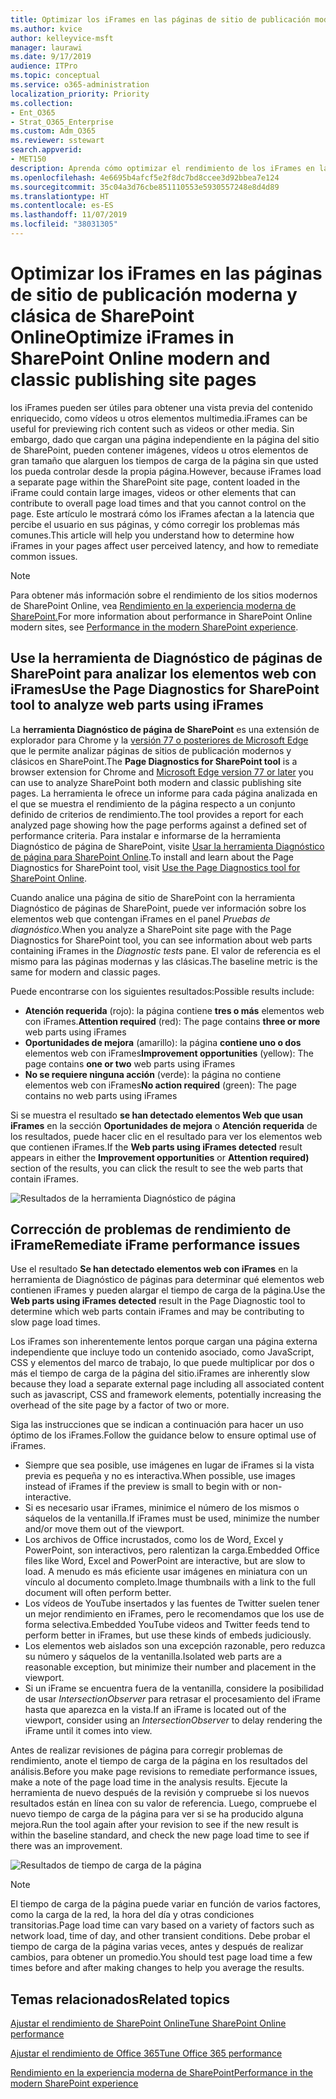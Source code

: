 ```yaml
---
title: Optimizar los iFrames en las páginas de sitio de publicación moderna y clásica de SharePoint Online
ms.author: kvice
author: kelleyvice-msft
manager: laurawi
ms.date: 9/17/2019
audience: ITPro
ms.topic: conceptual
ms.service: o365-administration
localization_priority: Priority
ms.collection:
- Ent_O365
- Strat_O365_Enterprise
ms.custom: Adm_O365
ms.reviewer: sstewart
search.appverid:
- MET150
description: Aprenda cómo optimizar el rendimiento de los iFrames en las páginas de sitio de publicación moderna y clásica de SharePoint Online
ms.openlocfilehash: 4e6695b4afcf5e2f8dc7bd8ccee3d92bbea7e124
ms.sourcegitcommit: 35c04a3d76cbe851110553e5930557248e8d4d89
ms.translationtype: HT
ms.contentlocale: es-ES
ms.lasthandoff: 11/07/2019
ms.locfileid: "38031305"
---
```

# <a name="optimize-iframes-in-sharepoint-online-modern-and-classic-publishing-site-pages"></a><span data-ttu-id="8d3cc-103">Optimizar los iFrames en las páginas de sitio de publicación moderna y clásica de SharePoint Online</span><span class="sxs-lookup"><span data-stu-id="8d3cc-103">Optimize iFrames in SharePoint Online modern and classic publishing site pages</span></span>

<span data-ttu-id="8d3cc-104">los iFrames pueden ser útiles para obtener una vista previa del contenido enriquecido, como vídeos u otros elementos multimedia.</span><span class="sxs-lookup"><span data-stu-id="8d3cc-104">iFrames can be useful for previewing rich content such as videos or other media.</span></span> <span data-ttu-id="8d3cc-105">Sin embargo, dado que cargan una página independiente en la página del sitio de SharePoint, pueden contener imágenes, vídeos u otros elementos de gran tamaño que alarguen los tiempos de carga de la página sin que usted los pueda controlar desde la propia página.</span><span class="sxs-lookup"><span data-stu-id="8d3cc-105">However, because iFrames load a separate page within the SharePoint site page, content loaded in the iFrame could contain large images, videos or other elements that can contribute to overall page load times and that you cannot control on the page.</span></span> <span data-ttu-id="8d3cc-106">Este artículo le mostrará cómo los iFrames afectan a la latencia que percibe el usuario en sus páginas, y cómo corregir los problemas más comunes.</span><span class="sxs-lookup"><span data-stu-id="8d3cc-106">This article will help you understand how to determine how iFrames in your pages affect user perceived latency, and how to remediate common issues.</span></span>

>[!NOTE]
><span data-ttu-id="8d3cc-107">Para obtener más información sobre el rendimiento de los sitios modernos de SharePoint Online, vea [Rendimiento en la experiencia moderna de SharePoint.](https://docs.microsoft.com/sharepoint/modern-experience-performance)</span><span class="sxs-lookup"><span data-stu-id="8d3cc-107">For more information about performance in SharePoint Online modern sites, see [Performance in the modern SharePoint experience](https://docs.microsoft.com/sharepoint/modern-experience-performance).</span></span>

## <a name="use-the-page-diagnostics-for-sharepoint-tool-to-analyze-web-parts-using-iframes"></a><span data-ttu-id="8d3cc-108">Use la herramienta de Diagnóstico de páginas de SharePoint para analizar los elementos web con iFrames</span><span class="sxs-lookup"><span data-stu-id="8d3cc-108">Use the Page Diagnostics for SharePoint tool to analyze web parts using iFrames</span></span>

<span data-ttu-id="8d3cc-109">La **herramienta Diagnóstico de página de SharePoint** es una extensión de explorador para Chrome y la [versión 77 o posteriores de Microsoft Edge](https://www.microsoftedgeinsider.com/download?form=MI13E8&OCID=MI13E8) que le permite analizar páginas de sitios de publicación modernos y clásicos en SharePoint.</span><span class="sxs-lookup"><span data-stu-id="8d3cc-109">The **Page Diagnostics for SharePoint tool** is a browser extension for Chrome and [Microsoft Edge version 77 or later](https://www.microsoftedgeinsider.com/download?form=MI13E8&OCID=MI13E8) you can use to analyze SharePoint both modern and classic publishing site pages.</span></span> <span data-ttu-id="8d3cc-110">La herramienta le ofrece un informe para cada página analizada en el que se muestra el rendimiento de la página respecto a un conjunto definido de criterios de rendimiento.</span><span class="sxs-lookup"><span data-stu-id="8d3cc-110">The tool provides a report for each analyzed page showing how the page performs against a defined set of performance criteria.</span></span> <span data-ttu-id="8d3cc-111">Para instalar e informarse de la herramienta Diagnóstico de página de SharePoint, visite [Usar la herramienta Diagnóstico de página para SharePoint Online](page-diagnostics-for-spo.md).</span><span class="sxs-lookup"><span data-stu-id="8d3cc-111">To install and learn about the Page Diagnostics for SharePoint tool, visit [Use the Page Diagnostics tool for SharePoint Online](page-diagnostics-for-spo.md).</span></span>

<span data-ttu-id="8d3cc-112">Cuando analice una página de sitio de SharePoint con la herramienta Diagnóstico de páginas de SharePoint, puede ver información sobre los elementos web que contengan iFrames en el panel _Pruebas de diagnóstico_.</span><span class="sxs-lookup"><span data-stu-id="8d3cc-112">When you analyze a SharePoint site page with the Page Diagnostics for SharePoint tool, you can see information about web parts containing iFrames in the _Diagnostic tests_ pane.</span></span> <span data-ttu-id="8d3cc-113">El valor de referencia es el mismo para las páginas modernas y las clásicas.</span><span class="sxs-lookup"><span data-stu-id="8d3cc-113">The baseline metric is the same for modern and classic pages.</span></span>

<span data-ttu-id="8d3cc-114">Puede encontrarse con los siguientes resultados:</span><span class="sxs-lookup"><span data-stu-id="8d3cc-114">Possible results include:</span></span>

- <span data-ttu-id="8d3cc-115">**Atención requerida** (rojo): la página contiene **tres o más** elementos web con iFrames.</span><span class="sxs-lookup"><span data-stu-id="8d3cc-115">**Attention required** (red): The page contains **three or more** web parts using iFrames</span></span>
- <span data-ttu-id="8d3cc-116">**Oportunidades de mejora** (amarillo): la página **contiene uno o dos** elementos web con iFrames</span><span class="sxs-lookup"><span data-stu-id="8d3cc-116">**Improvement opportunities** (yellow): The page contains **one or two** web parts using iFrames</span></span>
- <span data-ttu-id="8d3cc-117">**No se requiere ninguna acción** (verde): la página no contiene elementos web con iFrames</span><span class="sxs-lookup"><span data-stu-id="8d3cc-117">**No action required** (green): The page contains no web parts using iFrames</span></span>

<span data-ttu-id="8d3cc-118">Si se muestra el resultado **se han detectado elementos Web que usan iFrames** en la sección **Oportunidades de mejora** o **Atención requerida** de los resultados, puede hacer clic en el resultado para ver los elementos web que contienen iFrames.</span><span class="sxs-lookup"><span data-stu-id="8d3cc-118">If the **Web parts using iFrames detected** result appears in either the **Improvement opportunities** or **Attention required)** section of the results, you can click the result to see the web parts that contain iFrames.</span></span>

![Resultados de la herramienta Diagnóstico de página](media/modern-portal-optimization/pagediag-iframe-yellow.png)

## <a name="remediate-iframe-performance-issues"></a><span data-ttu-id="8d3cc-120">Corrección de problemas de rendimiento de iFrame</span><span class="sxs-lookup"><span data-stu-id="8d3cc-120">Remediate iFrame performance issues</span></span>

<span data-ttu-id="8d3cc-121">Use el resultado **Se han detectado elementos web con iFrames** en la herramienta de Diagnóstico de páginas para determinar qué elementos web contienen iFrames y pueden alargar el tiempo de carga de la página.</span><span class="sxs-lookup"><span data-stu-id="8d3cc-121">Use the **Web parts using iFrames detected** result in the Page Diagnostic tool to determine which web parts contain iFrames and may be contributing to slow page load times.</span></span>

<span data-ttu-id="8d3cc-122">Los iFrames son inherentemente lentos porque cargan una página externa independiente que incluye todo un contenido asociado, como JavaScript, CSS y elementos del marco de trabajo, lo que puede multiplicar por dos o más el tiempo de carga de la página del sitio.</span><span class="sxs-lookup"><span data-stu-id="8d3cc-122">iFrames are inherently slow because they load a separate external page including all associated content such as javascript, CSS and framework elements, potentially increasing the overhead of the site page by a factor of two or more.</span></span>

<span data-ttu-id="8d3cc-123">Siga las instrucciones que se indican a continuación para hacer un uso óptimo de los iFrames.</span><span class="sxs-lookup"><span data-stu-id="8d3cc-123">Follow the guidance below to ensure optimal use of iFrames.</span></span>

- <span data-ttu-id="8d3cc-124">Siempre que sea posible, use imágenes en lugar de iFrames si la vista previa es pequeña y no es interactiva.</span><span class="sxs-lookup"><span data-stu-id="8d3cc-124">When possible, use images instead of iFrames if the preview is small to begin with or non-interactive.</span></span>
- <span data-ttu-id="8d3cc-125">Si es necesario usar iFrames, minimice el número de los mismos o sáquelos de la ventanilla.</span><span class="sxs-lookup"><span data-stu-id="8d3cc-125">If iFrames must be used, minimize the number and/or move them out of the viewport.</span></span>
- <span data-ttu-id="8d3cc-126">Los archivos de Office incrustados, como los de Word, Excel y PowerPoint, son interactivos, pero ralentizan la carga.</span><span class="sxs-lookup"><span data-stu-id="8d3cc-126">Embedded Office files like Word, Excel and PowerPoint are interactive, but are slow to load.</span></span> <span data-ttu-id="8d3cc-127">A menudo es más eficiente usar imágenes en miniatura con un vínculo al documento completo.</span><span class="sxs-lookup"><span data-stu-id="8d3cc-127">Image thumbnails with a link to the full document will often perform better.</span></span>
- <span data-ttu-id="8d3cc-128">Los vídeos de YouTube insertados y las fuentes de Twitter suelen tener un mejor rendimiento en iFrames, pero le recomendamos que los use de forma selectiva.</span><span class="sxs-lookup"><span data-stu-id="8d3cc-128">Embedded YouTube videos and Twitter feeds tend to perform better in iFrames, but use these kinds of embeds judiciously.</span></span>
- <span data-ttu-id="8d3cc-129">Los elementos web aislados son una excepción razonable, pero reduzca su número y sáquelos de la ventanilla.</span><span class="sxs-lookup"><span data-stu-id="8d3cc-129">Isolated web parts are a reasonable exception, but minimize their number and placement in the viewport.</span></span>
- <span data-ttu-id="8d3cc-130">Si un iFrame se encuentra fuera de la ventanilla, considere la posibilidad de usar _IntersectionObserver_ para retrasar el procesamiento del iFrame hasta que aparezca en la vista.</span><span class="sxs-lookup"><span data-stu-id="8d3cc-130">If an iFrame is located out of the viewport, consider using an _IntersectionObserver_ to delay rendering the iFrame until it comes into view.</span></span>

<span data-ttu-id="8d3cc-131">Antes de realizar revisiones de página para corregir problemas de rendimiento, anote el tiempo de carga de la página en los resultados del análisis.</span><span class="sxs-lookup"><span data-stu-id="8d3cc-131">Before you make page revisions to remediate performance issues, make a note of the page load time in the analysis results.</span></span> <span data-ttu-id="8d3cc-132">Ejecute la herramienta de nuevo después de la revisión y compruebe si los nuevos resultados están en línea con su valor de referencia. Luego, compruebe el nuevo tiempo de carga de la página para ver si se ha producido alguna mejora.</span><span class="sxs-lookup"><span data-stu-id="8d3cc-132">Run the tool again after your revision to see if the new result is within the baseline standard, and check the new page load time to see if there was an improvement.</span></span>

![Resultados de tiempo de carga de la página](media/modern-portal-optimization/pagediag-page-load-time.png)

>[!NOTE]
><span data-ttu-id="8d3cc-134">El tiempo de carga de la página puede variar en función de varios factores, como la carga de la red, la hora del día y otras condiciones transitorias.</span><span class="sxs-lookup"><span data-stu-id="8d3cc-134">Page load time can vary based on a variety of factors such as network load, time of day, and other transient conditions.</span></span> <span data-ttu-id="8d3cc-135">Debe probar el tiempo de carga de la página varias veces, antes y después de realizar cambios, para obtener un promedio.</span><span class="sxs-lookup"><span data-stu-id="8d3cc-135">You should test page load time a few times before and after making changes to help you average the results.</span></span>

## <a name="related-topics"></a><span data-ttu-id="8d3cc-136">Temas relacionados</span><span class="sxs-lookup"><span data-stu-id="8d3cc-136">Related topics</span></span>

[<span data-ttu-id="8d3cc-137">Ajustar el rendimiento de SharePoint Online</span><span class="sxs-lookup"><span data-stu-id="8d3cc-137">Tune SharePoint Online performance</span></span>](tune-sharepoint-online-performance.md)

[<span data-ttu-id="8d3cc-138">Ajustar el rendimiento de Office 365</span><span class="sxs-lookup"><span data-stu-id="8d3cc-138">Tune Office 365 performance</span></span>](tune-office-365-performance.md)

[<span data-ttu-id="8d3cc-139">Rendimiento en la experiencia moderna de SharePoint</span><span class="sxs-lookup"><span data-stu-id="8d3cc-139">Performance in the modern SharePoint experience</span></span>](https://docs.microsoft.com/sharepoint/modern-experience-performance.md)
